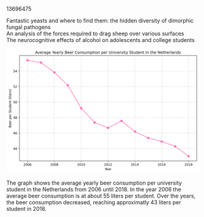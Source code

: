 13696475

Fantastic yeasts and where to find them: the hidden diversity of dimorphic fungal pathogens <br>
An analysis of the forces required to drag sheep over various surfaces <br>
The neurocognitive effects of alcohol on adolescents and college students

![Plot of average yearly beer consumption per student](plot_beer_consumption.png)

The graph shows the average yearly beer consumption per university student in the Netherlands from 2006 until 2018. In the year 2006 the average beer consumption is at about 55 liters per student. Over the years, the beer consumption decreased, reaching approximatly 43 liters per student in 2018.
